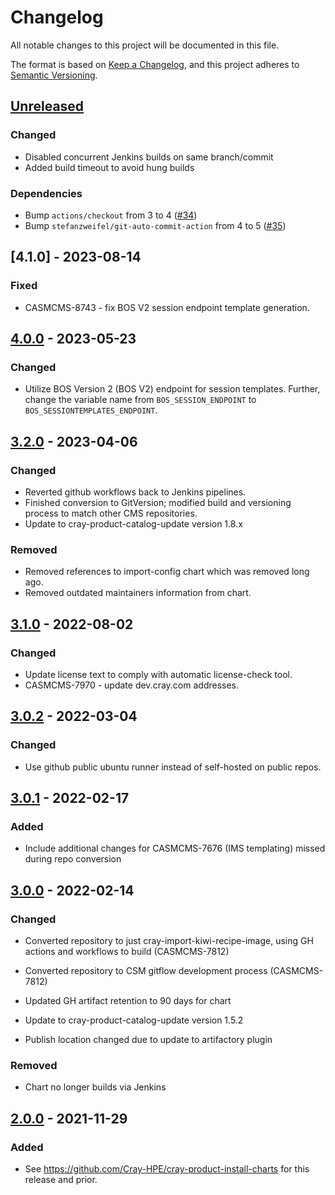 # Changelog
All notable changes to this project will be documented in this file.

The format is based on [Keep a Changelog](https://keepachangelog.com/en/1.0.0/), and this project adheres to [Semantic Versioning](https://semver.org/spec/v2.0.0.html).

## [Unreleased]

### Changed

- Disabled concurrent Jenkins builds on same branch/commit
- Added build timeout to avoid hung builds

### Dependencies
- Bump `actions/checkout` from 3 to 4 ([#34](https://github.com/Cray-HPE/cray-import-kiwi-recipe-image/pull/34))
- Bump `stefanzweifel/git-auto-commit-action` from 4 to 5 ([#35](https://github.com/Cray-HPE/cray-import-kiwi-recipe-image/pull/35))

## [4.1.0] - 2023-08-14

### Fixed

- CASMCMS-8743 - fix BOS V2 session endpoint template generation.

## [4.0.0] - 2023-05-23

### Changed

- Utilize BOS Version 2 (BOS V2) endpoint for session templates. Further, change the variable name from `BOS_SESSION_ENDPOINT` to `BOS_SESSIONTEMPLATES_ENDPOINT`.

## [3.2.0] - 2023-04-06

### Changed

- Reverted github workflows back to Jenkins pipelines.
- Finished conversion to GitVersion; modified build and versioning process to match other CMS repositories.
- Update to cray-product-catalog-update version 1.8.x

### Removed

- Removed references to import-config chart which was removed long ago.
- Removed outdated maintainers information from chart.

## [3.1.0] - 2022-08-02

### Changed

- Update license text to comply with automatic license-check tool.
- CASMCMS-7970 - update dev.cray.com addresses.

## [3.0.2] - 2022-03-04

### Changed

- Use github public ubuntu runner instead of self-hosted on public repos.

## [3.0.1] - 2022-02-17

### Added

- Include additional changes for CASMCMS-7676 (IMS templating) missed during repo conversion

## [3.0.0] - 2022-02-14

### Changed

- Converted repository to just cray-import-kiwi-recipe-image, using GH actions and workflows to build (CASMCMS-7812)

- Converted repository to CSM gitflow development process (CASMCMS-7812)

- Updated GH artifact retention to 90 days for chart

- Update to cray-product-catalog-update version 1.5.2

- Publish location changed due to update to artifactory plugin

### Removed

- Chart no longer builds via Jenkins

## [2.0.0] - 2021-11-29

### Added

- See https://github.com/Cray-HPE/cray-product-install-charts for this release and prior.

[Unreleased]: https://github.com/Cray-HPE/cray-import-kiwi-recipe-image/compare/v4.0.0...HEAD

[4.0.0]: https://github.com/Cray-HPE/cray-import-kiwi-recipe-image/compare/v3.2.0...v4.0.0

[3.2.0]: https://github.com/Cray-HPE/cray-import-kiwi-recipe-image/compare/v3.1.0...v3.2.0

[3.1.0]: https://github.com/Cray-HPE/cray-import-kiwi-recipe-image/compare/v3.0.2...v3.1.0

[3.0.2]: https://github.com/Cray-HPE/cray-import-kiwi-recipe-image/compare/v3.0.1...v3.0.2

[3.0.1]: https://github.com/Cray-HPE/cray-import-kiwi-recipe-image/compare/v3.0.0...v3.0.1

[3.0.0]: https://github.com/Cray-HPE/cray-import-kiwi-recipe-image/compare/v2.0.0...v3.0.0

[2.0.0]: https://github.com/Cray-HPE/cray-product-install-charts/releases